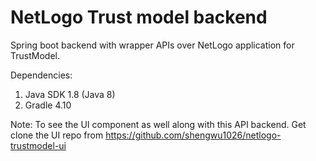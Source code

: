 # NetLogo Trust model backend
Spring boot backend with wrapper APIs over NetLogo application for TrustModel.


Dependencies:

1. Java SDK 1.8 (Java 8)
2. Gradle 4.10


Note:
To see the UI component as well along with this API backend. Get clone the UI repo from https://github.com/shengwu1026/netlogo-trustmodel-ui

